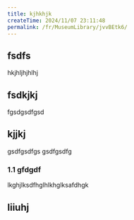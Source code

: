 ```yaml
---
title: kjhkhjk
createTime: 2024/11/07 23:11:48
permalink: /fr/MuseumLibrary/jvvBEtk6/
---
```



## fsdfs
hkjhljhjhlhj
## fsdkjkj

fgsdgsdfgsd

## kjjkj

gsdfgsdfgs
gsdfgsdfg

### 1.1 gfdgdf


lkghjlksdfhglhlkhglksafdhgk

## liiuhj

